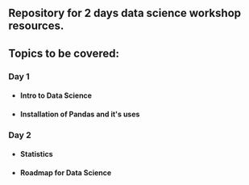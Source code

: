 ## Repository for 2 days data science workshop resources.
## Topics to be covered:
### Day 1
- #### Intro to Data Science
- #### Installation of Pandas and it's uses
### Day 2
- #### Statistics
- #### Roadmap for Data Science
